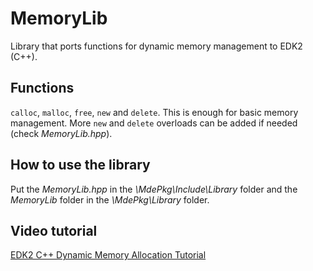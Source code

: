 # MemoryLib

Library that ports functions for dynamic memory management to EDK2 (C++).

## Functions

`calloc`, `malloc`, `free`, `new` and `delete`. This is enough for basic memory management. More `new` and `delete` overloads can be added if needed (check _MemoryLib.hpp_).

## How to use the library

Put the _MemoryLib.hpp_ in the _\MdePkg\Include\Library_ folder and the _MemoryLib_ folder in the _\MdePkg\Library_ folder.

## Video tutorial

[EDK2 C++ Dynamic Memory Allocation Tutorial](https://www.youtube.com/watch?v=gIbS28etNPs)
